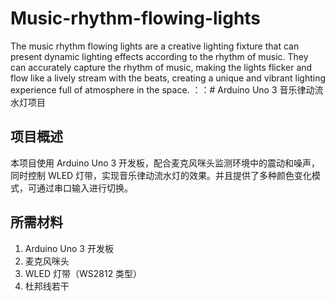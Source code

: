 # Music-rhythm-flowing-lights
The music rhythm flowing lights are a creative lighting fixture that can present dynamic lighting effects according to the rhythm of music. They can accurately capture the rhythm of music, making the lights flicker and flow like a lively stream with the beats, creating a unique and vibrant lighting experience full of atmosphere in the space.
：：# Arduino Uno 3 音乐律动流水灯项目

## 项目概述
本项目使用 Arduino Uno 3 开发板，配合麦克风咪头监测环境中的震动和噪声，同时控制 WLED 灯带，实现音乐律动流水灯的效果。并且提供了多种颜色变化模式，可通过串口输入进行切换。

## 所需材料
1. Arduino Uno 3 开发板
2. 麦克风咪头
3. WLED 灯带（WS2812 类型）
4. 杜邦线若干

